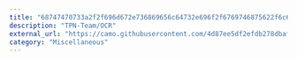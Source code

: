 ```yaml
---
title: "68747470733a2f2f696d672e736869656c64732e696f2f6769746875622f6c6963656e73652f54504e2d5465616d2f4f4352"
description: "TPN-Team/OCR"
external_url: "https://camo.githubusercontent.com/4d87ee5df2efdb278dbaf63badd091cf25717adf94794950528b5559c6b1a1ec/68747470733a2f2f696d672e736869656c64732e696f2f6769746875622f6c6963656e73652f54504e2d5465616d2f4f4352"
category: "Miscellaneous"
---
```

